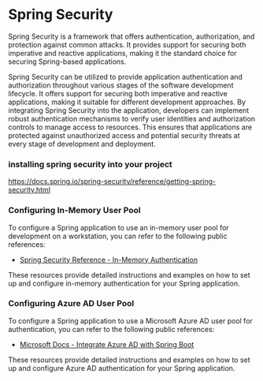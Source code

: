 # Spring Security
Spring Security is a framework that offers authentication, authorization, and protection against common attacks. It provides support for securing both imperative and reactive applications, making it the standard choice for securing Spring-based applications.

Spring Security can be utilized to provide application authentication and authorization throughout various stages of the software development lifecycle. It offers support for securing both imperative and reactive applications, making it suitable for different development approaches. By integrating Spring Security into the application, developers can implement robust authentication mechanisms to verify user identities and authorization controls to manage access to resources. This ensures that applications are protected against unauthorized access and potential security threats at every stage of development and deployment.

### installing spring security into your project
https://docs.spring.io/spring-security/reference/getting-spring-security.html

### Configuring In-Memory User Pool

To configure a Spring application to use an in-memory user pool for development on a workstation, you can refer to the following public references:

- [Spring Security Reference - In-Memory Authentication](https://docs.spring.io/spring-security/reference/servlet/authentication/passwords/in-memory.html)

These resources provide detailed instructions and examples on how to set up and configure in-memory authentication for your Spring application.

### Configuring Azure AD User Pool

To configure a Spring application to use a Microsoft Azure AD user pool for authentication, you can refer to the following public references:

- [Microsoft Docs - Integrate Azure AD with Spring Boot](https://docs.microsoft.com/en-us/azure/developer/java/spring-framework/configure-spring-boot-starter-java-app-with-azure-active-directory)

These resources provide detailed instructions and examples on how to set up and configure Azure AD authentication for your Spring application.